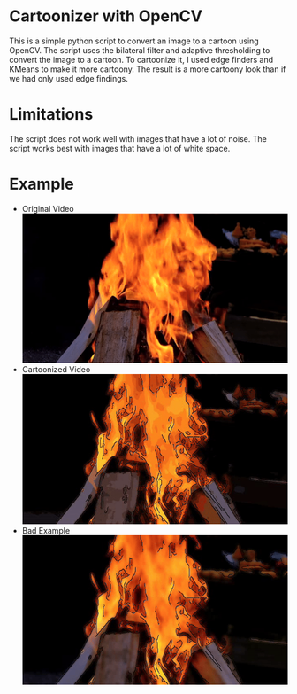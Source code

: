 # Cartoonizer with OpenCV

This is a simple python script to convert an image to a cartoon using OpenCV. The script uses the bilateral filter and adaptive thresholding to convert the image to a cartoon. To cartoonize it, I used edge finders and KMeans to make it more cartoony. The result is a more cartoony look than if we had only used edge findings.

# Limitations

The script does not work well with images that have a lot of noise. The script works best with images that have a lot of white space. 

# Example

- Original Video
 ![Original](original_ex.gif)
- Cartoonized Video
  ![Cartoonized](cartoonized_ex.gif)
- Bad Example
  ![Bad Example](bad_ex.gif)